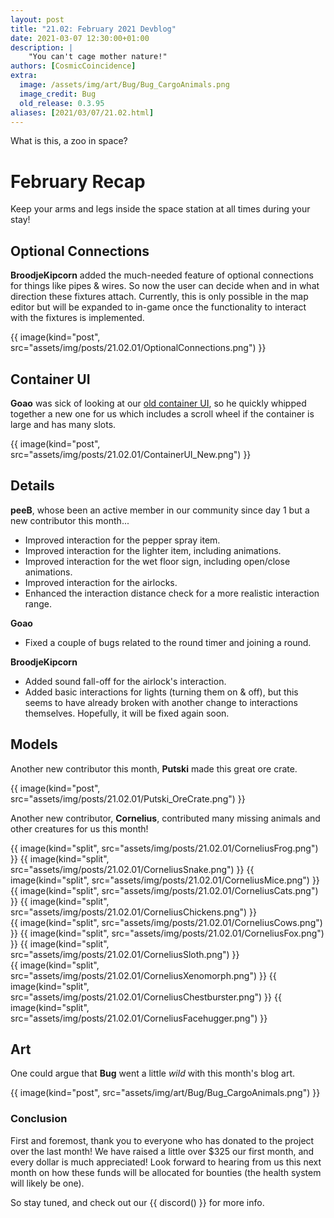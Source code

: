 ```yaml
---
layout: post
title: "21.02: February 2021 Devblog"
date: 2021-03-07 12:30:00+01:00
description: |
    "You can't cage mother nature!"
authors: [CosmicCoincidence]
extra:
  image: /assets/img/art/Bug/Bug_CargoAnimals.png
  image_credit: Bug
  old_release: 0.3.95
aliases: [2021/03/07/21.02.html]
---
```


What is this, a zoo in space?

# February Recap

Keep your arms and legs inside the space station at all times during your stay!

## Optional Connections

**BroodjeKipcorn** added the much-needed feature of optional connections for things like pipes & wires. So now the user can decide when and in what direction these fixtures attach. Currently, this is only possible in the map editor but will be expanded to in-game once the functionality to interact with the fixtures is implemented.

{{ image(kind="post", src="assets/img/posts/21.02.01/OptionalConnections.png") }}

## Container UI

**Goao** was sick of looking at our [old container UI](/assets/img/posts/21.02.01/ContainerUI_Old.png), so he quickly whipped together a new one for us which includes a scroll wheel if the container is large and has many slots.

{{ image(kind="post", src="assets/img/posts/21.02.01/ContainerUI_New.png") }}

## Details

**peeB**, whose been an active member in our community since day 1 but a new contributor this month...

- Improved interaction for the pepper spray item.
- Improved interaction for the lighter item, including animations.
- Improved interaction for the wet floor sign, including open/close animations.
- Improved interaction for the airlocks.
- Enhanced the interaction distance check for a more realistic interaction range.

**Goao**

- Fixed a couple of bugs related to the round timer and joining a round.

**BroodjeKipcorn**

- Added sound fall-off for the airlock's interaction.
- Added basic interactions for lights (turning them on & off), but this seems to have already broken with another change to interactions themselves. Hopefully, it will be fixed again soon.

## Models

Another new contributor this month, **Putski** made this great ore crate.

{{ image(kind="post", src="assets/img/posts/21.02.01/Putski_OreCrate.png") }}

Another new contributor, **Cornelius**, contributed many missing animals and other creatures for us this month!

<div class='horizontal-3' markdown='1'>
  {{ image(kind="split", src="assets/img/posts/21.02.01/CorneliusFrog.png") }}
  {{ image(kind="split", src="assets/img/posts/21.02.01/CorneliusSnake.png") }}
  {{ image(kind="split", src="assets/img/posts/21.02.01/CorneliusMice.png") }}
</div>

<div class='horizontal-2' markdown='1'>
  {{ image(kind="split", src="assets/img/posts/21.02.01/CorneliusCats.png") }}
  {{ image(kind="split", src="assets/img/posts/21.02.01/CorneliusChickens.png") }}
</div>

<div class='horizontal-3' markdown='1'>
  {{ image(kind="split", src="assets/img/posts/21.02.01/CorneliusCows.png") }}
  {{ image(kind="split", src="assets/img/posts/21.02.01/CorneliusFox.png") }}
  {{ image(kind="split", src="assets/img/posts/21.02.01/CorneliusSloth.png") }}
</div>

<div class='horizontal-3' markdown='1'>
  {{ image(kind="split", src="assets/img/posts/21.02.01/CorneliusXenomorph.png") }}
  {{ image(kind="split", src="assets/img/posts/21.02.01/CorneliusChestburster.png") }}
  {{ image(kind="split", src="assets/img/posts/21.02.01/CorneliusFacehugger.png") }}
</div>

## Art

One could argue that **Bug** went a little *wild* with this month's blog art.

{{ image(kind="post", src="assets/img/art/Bug/Bug_CargoAnimals.png") }}

### Conclusion

First and foremost, thank you to everyone who has donated to the project over the last month! We have raised a little over $325 our first month, and every dollar is much appreciated! Look forward to hearing from us this next month on how these funds will be allocated for bounties (the health system will likely be one).

So stay tuned, and check out our {{ discord() }} for more info.
